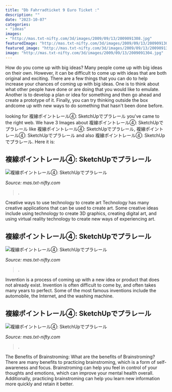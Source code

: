 ```yaml
---
title: "Db Fahrradticket 9 Euro Ticket :"
description: ""
date: "2023-10-07"
categories:
- "ideas"
images:
- "http://mas.txt-nifty.com/3d/images/2009/09/13/2009091308.jpg"
featuredImage: "http://mas.txt-nifty.com/3d/images/2009/09/13/2009091308.jpg"
featured_image: "http://mas.txt-nifty.com/3d/images/2009/09/13/2009091306.jpg"
image: "http://mas.txt-nifty.com/3d/images/2009/09/13/2009091304.jpg"
---
```



How do you come up with big ideas?
Many people come up with big ideas on their own. However, it can be difficult to come up with ideas that are both original and exciting. There are a few things that you can do to help increase your chances of coming up with big ideas. One is to think about what other people have done or are doing that you would like to emulate. Another is to develop a plan or idea for something and then go ahead and create a prototype of it. Finally, you can try thinking outside the box andcome up with new ways to do something that hasn't been done before.

	

		
looking for 複線ポイントレール④: SketchUpでプラレール you've came to the right web. We have 3 Images about 複線ポイントレール④: SketchUpでプラレール like 複線ポイントレール④: SketchUpでプラレール, 複線ポイントレール④: SketchUpでプラレール and also 複線ポイントレール④: SketchUpでプラレール. Here it is:
		
    
## 複線ポイントレール④: SketchUpでプラレール

<img loading=lazy src="http://mas.txt-nifty.com/3d/images/2009/09/13/2009091306.jpg" onerror="this.onerror=null;this.src='https://tse3.mm.bing.net/th?id=OIP.8KWq5mW0xlOkfvpr0Qe2lgHaEK&amp;pid=15.1';" alt="複線ポイントレール④: SketchUpでプラレール">

_Source: mas.txt-nifty.com_

>. 

	

Creative ways to use technology to create art
Technology has many creative applications that can be used to create art. Some creative ideas include using technology to create 3D graphics, creating digital art, and using virtual reality technology to create new ways of experiencing art.

    
## 複線ポイントレール④: SketchUpでプラレール

<img loading=lazy src="http://mas.txt-nifty.com/3d/images/2009/09/13/2009091304.jpg" onerror="this.onerror=null;this.src='https://tse2.mm.bing.net/th?id=OIP.RTssF5TX5ie2QubeTUU0IQHaEK&amp;pid=15.1';" alt="複線ポイントレール④: SketchUpでプラレール">

_Source: mas.txt-nifty.com_

>. 

	

Invention is a process of coming up with a new idea or product that does not already exist. Invention is often difficult to come by, and often takes many years to perfect. Some of the most famous inventions include the automobile, the Internet, and the washing machine.

    
## 複線ポイントレール④: SketchUpでプラレール

<img loading=lazy src="http://mas.txt-nifty.com/3d/images/2009/09/13/2009091308.jpg" onerror="this.onerror=null;this.src='https://tse2.mm.bing.net/th?id=OIP.h1QRcKefUZCLb-sJ9pRBAQHaEK&amp;pid=15.1';" alt="複線ポイントレール④: SketchUpでプラレール">

_Source: mas.txt-nifty.com_

>. 

	

The Benefits of Brainstroming: What are the benefits of Brainstroming?
There are many benefits to practicing brainstroming, which is a form of self-awareness and focus. Brainstroming can help you feel in control of your thoughts and emotions, which can improve your mental health overall. Additionally, practicing brainstroming can help you learn new information more quickly and retain it better.

